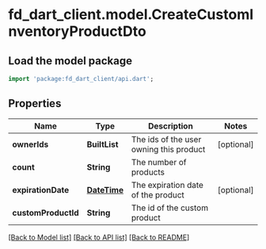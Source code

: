 # fd_dart_client.model.CreateCustomInventoryProductDto

## Load the model package
```dart
import 'package:fd_dart_client/api.dart';
```

## Properties
Name | Type | Description | Notes
------------ | ------------- | ------------- | -------------
**ownerIds** | **BuiltList<String>** | The ids of the user owning this product | [optional] 
**count** | **String** | The number of products | 
**expirationDate** | [**DateTime**](DateTime.md) | The expiration date of the product | [optional] 
**customProductId** | **String** | The id of the custom product | 

[[Back to Model list]](../README.md#documentation-for-models) [[Back to API list]](../README.md#documentation-for-api-endpoints) [[Back to README]](../README.md)


